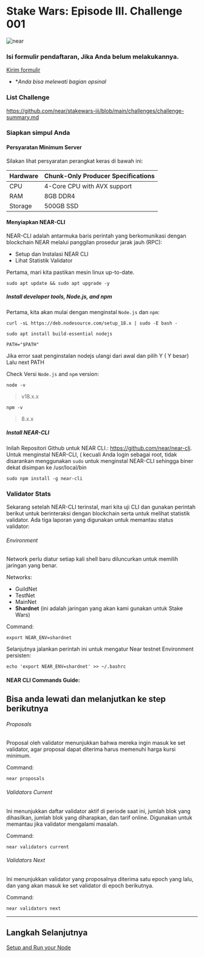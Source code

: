 # Stake Wars: Episode III. Challenge 001

![near](https://user-images.githubusercontent.com/55140596/180490035-30649ad1-e6fe-461e-8005-16f5bb25803f.png)


### Isi formulir pendaftaran, Jika Anda belum melakukannya.

[ Kirim formulir ](https://docs.google.com/forms/d/e/1FAIpQLScp9JEtpk1Fe2P9XMaS9Gl6kl9gcGVEp3A5vPdEgxkHx3ABjg/viewform) 

* **Anda bisa melewati bagian opsinal*


### List Challenge 
https://github.com/near/stakewars-iii/blob/main/challenges/challenge-summary.md


### Siapkan simpul Anda
#### Persyaratan Minimum Server
Silakan lihat persyaratan perangkat keras di bawah ini:

| Hardware       | Chunk-Only Producer  Specifications                                   |
| -------------- | ---------------------------------------------------------------       |
| CPU            | 4-Core CPU with AVX support                                           |
| RAM            | 8GB DDR4                                                              |
| Storage        | 500GB SSD                                                             |


#### Menyiapkan NEAR-CLI

NEAR-CLI adalah antarmuka baris perintah yang berkomunikasi dengan blockchain NEAR melalui panggilan prosedur jarak jauh (RPC):

* Setup dan Instalasi NEAR CLI
* Lihat Statistik Validator

Pertama, mari kita pastikan mesin linux up-to-date.
```
sudo apt update && sudo apt upgrade -y
```

##### Install developer tools, Node.js, and npm
Pertama, kita akan mulai dengan menginstal `Node.js` dan `npm`:
```
curl -sL https://deb.nodesource.com/setup_18.x | sudo -E bash -  
````
````
sudo apt install build-essential nodejs
````
````
PATH="$PATH"
````
Jika error saat penginstalan nodejs ulangi dari awal dan pilih Y ( Y besar)
Lalu next PATH

Check Versi `Node.js` and `npm` version:
```
node -v
```
> v18.x.x
```
npm -v
```
> 8.x.x

##### Install NEAR-CLI
Inilah Repositori Github untuk NEAR CLI.: https://github.com/near/near-cli. Untuk menginstal NEAR-CLI, ( kecuali Anda login sebagai root, tidak disarankan menggunakan `sudo` untuk menginstal NEAR-CLI sehingga biner dekat disimpan ke /usr/local/bin

```
sudo npm install -g near-cli
```
### Validator Stats

Sekarang setelah NEAR-CLI terinstal, mari kita uji CLI dan gunakan perintah berikut untuk berinteraksi dengan blockchain serta untuk melihat statistik validator. Ada tiga laporan yang digunakan untuk memantau status validator:


###### Environment
Network perlu diatur setiap kali shell baru diluncurkan untuk memilih jaringan yang benar.

Networks:
- GuildNet
- TestNet
- MainNet
- **Shardnet** (ini adalah jaringan yang akan kami gunakan untuk Stake Wars)

Command:
```
export NEAR_ENV=shardnet
```

Selanjutnya jalankan perintah ini untuk mengatur Near testnet Environment persisten:
```
echo 'export NEAR_ENV=shardnet' >> ~/.bashrc
```

#### NEAR CLI Commands Guide:

## Bisa anda lewati dan melanjutkan ke step berikutnya

###### Proposals
Proposal oleh validator menunjukkan bahwa mereka ingin masuk ke set validator, agar proposal dapat diterima harus memenuhi harga kursi minimum.

Command:
```
near proposals
```

###### Validators Current
Ini menunjukkan daftar validator aktif di periode saat ini, jumlah blok yang dihasilkan, jumlah blok yang diharapkan, dan tarif online. Digunakan untuk memantau jika validator mengalami masalah.

Command:
```
near validators current
```

###### Validators Next
Ini menunjukkan validator yang proposalnya diterima satu epoch yang lalu, dan yang akan masuk ke set validator di epoch berikutnya.

Command:
```
near validators next
```

---


## Langkah Selanjutnya

[Setup and Run your Node](./Halaman_2.md)
